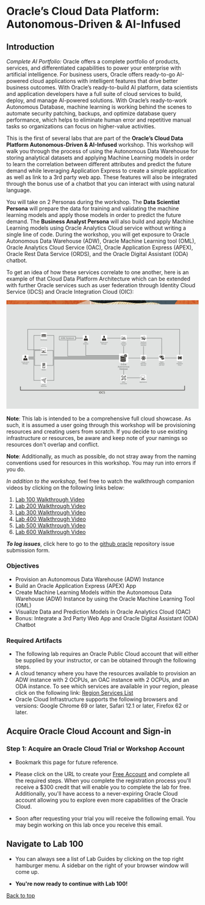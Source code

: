 # Oracle’s Cloud Data Platform: Autonomous-Driven & AI-Infused

<!-- Comment out table of contents
## Table of Contents
[Introduction](#introduction)
-->

## Introduction

*Complete AI Portfolio:*
Oracle offers a complete portfolio of products, services, and differentiated capabilities to power your enterprise with artificial intelligence. For business users, Oracle offers ready-to-go AI-powered cloud applications with intelligent features that drive better business outcomes. With Oracle’s ready-to-build AI platform, data scientists and application developers have a full suite of cloud services to build, deploy, and manage AI-powered solutions. With Oracle’s ready-to-work Autonomous Database, machine learning is working behind the scenes to automate security patching, backups, and optimize database query performance, which helps to eliminate human error and repetitive manual tasks so organizations can focus on higher-value activities.

This is the first of several labs that are part of the **Oracle’s Cloud Data Platform
Autonomous-Driven & AI-Infused** workshop. This workshop will walk you through the process of using the Autonomous Data Warehouse for storing analytical datasets and applying Machine Learning models in order to learn the correlation between different attributes and predict the future demand while leveraging Application Express to create a simple application as well as link to a 3rd party web app. These features will also be integrated through the bonus use of a chatbot that you can interact with using natural language.

You will take on 2 Personas during the workshop. The **Data Scientist Persona** will prepare the data for training and validating the machine learning models and apply those models in order to predict the future demand. The **Business Analyst Persona** will also build and apply Machine Learning models using Oracle Analytics Cloud service without writing a single line of code. During the workshop, you will get exposure to Oracle Autonomous Data Warehouse (ADW), Oracle Machine Learning tool (OML), Oracle Analytics Cloud Service (OAC), Oracle Application Express (APEX), Oracle Rest Data Service (ORDS), and the Oracle Digital Assistant (ODA) chatbot.

To get an idea of how these services correlate to one another, here is an example of that Cloud Data Platform Architecture which can be extended with further Oracle services such as user federation through Identity Cloud Service (IDCS) and Oracle Integration Cloud (OIC):

![](./images/cloud-data-construction-arch.jpg " ")

**Note**: This lab is intended to be a comprehensive full cloud showcase. As such, it is assumed a user going through this workshop will be provisioning resources and creating users from scratch. If you decide to use existing infrastructure or resources, be aware and keep note of your namings so resources don't overlap and conflict. 

**Note**: Additionally, as much as possible, do not stray away from the naming conventions used for resources in this workshop. You may run into errors if you do.

*In addition to the workshop*, feel free to watch the walkthrough companion videos by clicking on the following links below:

1. [Lab 100 Walkthrough Video](https://www.youtube.com/watch?v=N1EoJtf1onE)
2. [Lab 200 Walkthrough Video](https://www.youtube.com/watch?v=uprqKyeuxik)
3. [Lab 300 Walkthrough Video](https://www.youtube.com/watch?v=Zq0qEgF0bMU)
4. [Lab 400 Walkthrough Video](https://www.youtube.com/watch?v=H_SGzbIW3DA)
5. [Lab 500 Walkthrough Video](https://www.youtube.com/watch?v=wlSVlFv1R2A)
6. [Lab 600 Walkthrough Video](https://www.youtube.com/watch?v=I5prg0Ucso4)

**_To log issues_**, click here to go to the [github oracle](https://github.com/oracle/learning-library/issues/new) repository issue submission form.

### Objectives
- Provision an Autonomous Data Warehouse (ADW) Instance
- Build an Oracle Application Express (APEX) App
- Create Machine Learning Models within the Autonomous Data Warehouse (ADW) Instance by using the Oracle Machine Learning Tool (OML)
- Visualize Data and Prediction Models in Oracle Analytics Cloud (OAC)
- Bonus: Integrate a 3rd Party Web App and Oracle Digital Assistant (ODA) Chatbot


### Required Artifacts
- The following lab requires an Oracle Public Cloud account that will either be supplied by your instructor, or can be obtained through the following steps.
- A cloud tenancy where you have the resources available to provision an ADW instance with 2 OCPUs, an OAC instance with 2 OCPUs, and an ODA instance. To see which services are available in your region, please click on the following link: [Region Services List](https://www.oracle.com/cloud/data-regions.html#northamerica)
- Oracle Cloud Infrastructure supports the following browsers and versions: Google Chrome 69 or later, Safari 12.1 or later, Firefox 62 or later.

## Acquire Oracle Cloud Account and Sign-in

### Step 1: Acquire an Oracle Cloud Trial or Workshop Account
- Bookmark this page for future reference.

- Please click on the URL to create your <a class=“trial-link”  href="https://myservices.us.oraclecloud.com/mycloud/signup?language=en&sourceType=:ex:tb:::RC_NAMK190227P00084:PredictDemandML_ADW_HOL&SC=:ex:tb:::RC_NAMK190227P00084:PredictDemandML_ADW_HOL&pcode=NAMK190227P00084" target="trial">Free Account</a> and complete all the required steps. When you complete the registration process you'll receive a $300 credit that will enable you to complete the lab for free. Additionally, you'll have access to a never-expiring Oracle Cloud account allowing you to explore even more capabilities of the Oracle Cloud.

- Soon after requesting your trial you will receive the following email. You may begin working on this lab once you receive this email.

## Navigate to Lab 100

-   You can always see a list of Lab Guides by clicking on the top right hamburger menu. A sidebar on the right of your browser window will come up. 

-   **You're now ready to continue with Lab 100!**

[Back to top](#introduction)

